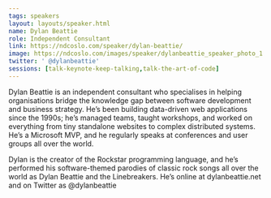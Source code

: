 ```yaml
---
tags: speakers
layout: layouts/speaker.html
name: Dylan Beattie
role: Independent Consultant
link: https://ndcoslo.com/speaker/dylan-beattie/
image: https://ndcoslo.com/images/speaker/dylanbeattie_speaker_photo_1.png
twitter: ' @dylanbeattie'
sessions: [talk-keynote-keep-talking,talk-the-art-of-code]
---
```

Dylan Beattie is an independent consultant who specialises in helping organisations bridge the knowledge gap between software development and business strategy. He’s been building data-driven web applications since the 1990s; he’s managed teams, taught workshops, and worked on everything from tiny standalone websites to complex distributed systems. He’s a Microsoft MVP, and he regularly speaks at conferences and user groups all over the world.

Dylan is the creator of the Rockstar programming language, and he’s performed his software-themed parodies of classic rock songs all over the world as Dylan Beattie and the Linebreakers. He’s online at dylanbeattie.net and on Twitter as @dylanbeattie